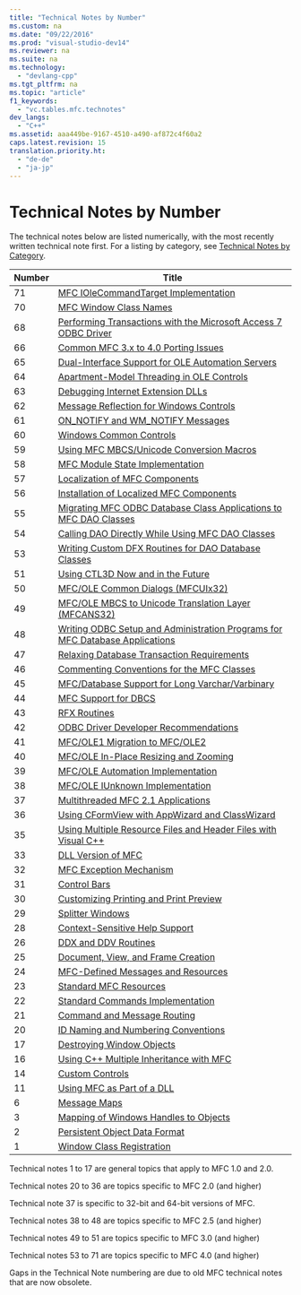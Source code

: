 ```yaml
---
title: "Technical Notes by Number"
ms.custom: na
ms.date: "09/22/2016"
ms.prod: "visual-studio-dev14"
ms.reviewer: na
ms.suite: na
ms.technology: 
  - "devlang-cpp"
ms.tgt_pltfrm: na
ms.topic: "article"
f1_keywords: 
  - "vc.tables.mfc.technotes"
dev_langs: 
  - "C++"
ms.assetid: aaa449be-9167-4510-a490-af872c4f60a2
caps.latest.revision: 15
translation.priority.ht: 
  - "de-de"
  - "ja-jp"
---
```

# Technical Notes by Number
The technical notes below are listed numerically, with the most recently written technical note first. For a listing by category, see [Technical Notes by Category](../VS_csharp/technical-notes-by-category.md).  
  
|Number|Title|  
|------------|-----------|  
|71|[MFC IOleCommandTarget Implementation](../VS_csharp/tn071--mfc-iolecommandtarget-implementation.md)|  
|70|[MFC Window Class Names](../VS_csharp/tn070--mfc-window-class-names.md)|  
|68|[Performing Transactions with the Microsoft Access 7 ODBC Driver](../VS_csharp/tn068--performing-transactions-with-the-microsoft-access-7-odbc-driver.md)|  
|66|[Common MFC 3.x to 4.0 Porting Issues](../VS_csharp/tn066--common-mfc-3.x-to-4.0-porting-issues.md)|  
|65|[Dual-Interface Support for OLE Automation Servers](../VS_csharp/tn065--dual-interface-support-for-ole-automation-servers.md)|  
|64|[Apartment-Model Threading in OLE Controls](../VS_csharp/tn064--apartment-model-threading-in-activex-controls.md)|  
|63|[Debugging Internet Extension DLLs](../VS_csharp/tn063--debugging-internet-extension-dlls.md)|  
|62|[Message Reflection for Windows Controls](../VS_csharp/tn062--message-reflection-for-windows-controls.md)|  
|61|[ON_NOTIFY and WM_NOTIFY Messages](../VS_csharp/tn061--on_notify-and-wm_notify-messages.md)|  
|60|[Windows Common Controls](../VS_csharp/tn060--the-new-windows-common-controls.md)|  
|59|[Using MFC MBCS/Unicode Conversion Macros](../VS_csharp/tn059--using-mfc-mbcs-unicode-conversion-macros.md)|  
|58|[MFC Module State Implementation](../VS_csharp/tn058--mfc-module-state-implementation.md)|  
|57|[Localization of MFC Components](../VS_csharp/tn057--localization-of-mfc-components.md)|  
|56|[Installation of Localized MFC Components](../VS_csharp/tn056--installation-of-localized-mfc-components.md)|  
|55|[Migrating MFC ODBC Database Class Applications to MFC DAO Classes](../VS_csharp/tn055--migrating-mfc-odbc-database-class-applications-to-mfc-dao-classes.md)|  
|54|[Calling DAO Directly While Using MFC DAO Classes](../VS_csharp/tn054--calling-dao-directly-while-using-mfc-dao-classes.md)|  
|53|[Writing Custom DFX Routines for DAO Database Classes](../VS_csharp/tn053--custom-dfx-routines-for-dao-database-classes.md)|  
|51|[Using CTL3D Now and in the Future](../VS_csharp/tn051--using-ctl3d-now-and-in-the-future.md)|  
|50|[MFC/OLE Common Dialogs (MFCUIx32)](../VS_csharp/tn050--mfc-ole-common-dialogs--mfcuix32-.md)|  
|49|[MFC/OLE MBCS to Unicode Translation Layer (MFCANS32)](../VS_csharp/tn049--mfc-ole-mbcs-to-unicode-translation-layer--mfcans32-.md)|  
|48|[Writing ODBC Setup and Administration Programs for MFC Database Applications](../VS_csharp/tn048--writing-odbc-setup-and-administration-programs-for-mfc-database-applications.md)|  
|47|[Relaxing Database Transaction Requirements](../VS_csharp/tn047--relaxing-database-transaction-requirements.md)|  
|46|[Commenting Conventions for the MFC Classes](../VS_csharp/tn046--commenting-conventions-for-the-mfc-classes.md)|  
|45|[MFC/Database Support for Long Varchar/Varbinary](../VS_csharp/tn045--mfc-database-support-for-long-varchar-varbinary.md)|  
|44|[MFC Support for DBCS](../VS_csharp/tn044--mfc-support-for-dbcs.md)|  
|43|[RFX Routines](../VS_csharp/tn043--rfx-routines.md)|  
|42|[ODBC Driver Developer Recommendations](../VS_csharp/tn042--odbc-driver-developer-recommendations.md)|  
|41|[MFC/OLE1 Migration to MFC/OLE2](../VS_csharp/tn041--mfc-ole1-migration-to-mfc-ole-2.md)|  
|40|[MFC/OLE In-Place Resizing and Zooming](../VS_csharp/tn040--mfc-ole-in-place-resizing-and-zooming.md)|  
|39|[MFC/OLE Automation Implementation](../VS_csharp/tn039--mfc-ole-automation-implementation.md)|  
|38|[MFC/OLE IUnknown Implementation](../VS_csharp/tn038--mfc-ole-iunknown-implementation.md)|  
|37|[Multithreaded MFC 2.1 Applications](../VS_csharp/tn037--multithreaded-mfc-2.1-applications.md)|  
|36|[Using CFormView with AppWizard and ClassWizard](../VS_csharp/tn036--using-cformview-with-appwizard-and-classwizard.md)|  
|35|[Using Multiple Resource Files and Header Files with Visual C++](../VS_csharp/tn035--using-multiple-resource-files-and-header-files-with-visual-c--.md)|  
|33|[DLL Version of MFC](../VS_csharp/tn033--dll-version-of-mfc.md)|  
|32|[MFC Exception Mechanism](../VS_csharp/tn032--mfc-exception-mechanism.md)|  
|31|[Control Bars](../VS_csharp/tn031--control-bars.md)|  
|30|[Customizing Printing and Print Preview](../VS_csharp/tn030--customizing-printing-and-print-preview.md)|  
|29|[Splitter Windows](../VS_csharp/tn029--splitter-windows.md)|  
|28|[Context-Sensitive Help Support](../VS_csharp/tn028--context-sensitive-help-support.md)|  
|26|[DDX and DDV Routines](../VS_csharp/tn026--ddx-and-ddv-routines.md)|  
|25|[Document, View, and Frame Creation](../VS_csharp/tn025--document--view--and-frame-creation.md)|  
|24|[MFC-Defined Messages and Resources](../VS_csharp/tn024--mfc-defined-messages-and-resources.md)|  
|23|[Standard MFC Resources](../VS_csharp/tn023--standard-mfc-resources.md)|  
|22|[Standard Commands Implementation](../VS_csharp/tn022--standard-commands-implementation.md)|  
|21|[Command and Message Routing](../VS_csharp/tn021--command-and-message-routing.md)|  
|20|[ID Naming and Numbering Conventions](../VS_csharp/tn020--id-naming-and-numbering-conventions.md)|  
|17|[Destroying Window Objects](../VS_csharp/tn017--destroying-window-objects.md)|  
|16|[Using C++ Multiple Inheritance with MFC](../VS_csharp/tn016--using-c---multiple-inheritance-with-mfc.md)|  
|14|[Custom Controls](../VS_csharp/tn014--custom-controls.md)|  
|11|[Using MFC as Part of a DLL](../VS_csharp/tn011--using-mfc-as-part-of-a-dll.md)|  
|6|[Message Maps](../VS_csharp/tn006--message-maps.md)|  
|3|[Mapping of Windows Handles to Objects](../VS_csharp/tn003--mapping-of-windows-handles-to-objects.md)|  
|2|[Persistent Object Data Format](../VS_csharp/tn002--persistent-object-data-format.md)|  
|1|[Window Class Registration](../VS_csharp/tn001--window-class-registration.md)|  
  
 Technical notes 1 to 17 are general topics that apply to MFC 1.0 and 2.0.  
  
 Technical notes 20 to 36 are topics specific to MFC 2.0 (and higher)  
  
 Technical note 37 is specific to 32-bit and 64-bit versions of MFC.  
  
 Technical notes 38 to 48 are topics specific to MFC 2.5 (and higher)  
  
 Technical notes 49 to 51 are topics specific to MFC 3.0 (and higher)  
  
 Technical notes 53 to 71 are topics specific to MFC 4.0 (and higher)  
  
 Gaps in the Technical Note numbering are due to old MFC technical notes that are now obsolete.
